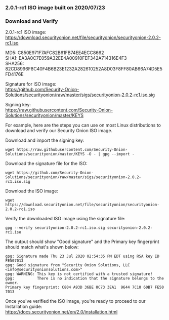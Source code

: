 ### 2.0.1-rc1 ISO image built on 2020/07/23

### Download and Verify

2.0.1-rc1 ISO image:  
https://download.securityonion.net/file/securityonion/securityonion-2.0.2-rc1.iso

MD5: C850E971F7AFC82B61FB74EE4ECC8662  
SHA1: EA3A0C7E059A32EE4A00910FEF342A714316E4F3  
SHA256: 82CD8996F8C40F4B6B23E1232A282610252A8D03F8FF80AB66A74D5E5FD4176E  

Signature for ISO image:  
https://github.com/Security-Onion-Solutions/securityonion/raw/master/sigs/securityonion-2.0.2-rc1.iso.sig

Signing key:  
https://raw.githubusercontent.com/Security-Onion-Solutions/securityonion/master/KEYS  

For example, here are the steps you can use on most Linux distributions to download and verify our Security Onion ISO image.

Download and import the signing key:  
```
wget https://raw.githubusercontent.com/Security-Onion-Solutions/securityonion/master/KEYS -O - | gpg --import -  
```

Download the signature file for the ISO:  
```
wget https://github.com/Security-Onion-Solutions/securityonion/raw/master/sigs/securityonion-2.0.2-rc1.iso.sig
```

Download the ISO image:  
```
wget https://download.securityonion.net/file/securityonion/securityonion-2.0.2-rc1.iso
```

Verify the downloaded ISO image using the signature file:  
```
gpg --verify securityonion-2.0.2-rc1.iso.sig securityonion-2.0.2-rc1.iso
```

The output should show "Good signature" and the Primary key fingerprint should match what's shown below:
```
gpg: Signature made Thu 23 Jul 2020 02:54:35 PM EDT using RSA key ID FE507013
gpg: Good signature from "Security Onion Solutions, LLC <info@securityonionsolutions.com>"
gpg: WARNING: This key is not certified with a trusted signature!
gpg:          There is no indication that the signature belongs to the owner.
Primary key fingerprint: C804 A93D 36BE 0C73 3EA1  9644 7C10 60B7 FE50 7013
```

Once you've verified the ISO image, you're ready to proceed to our Installation guide:  
https://docs.securityonion.net/en/2.0/installation.html
